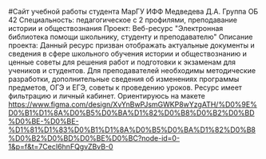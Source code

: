 #Сайт учебной работы студента МарГУ ИФФ Медведева Д.А.
Группа ОБ 42
Специальность: педагогическое с 2 профилями, преподавание истории и обществознания
Проект: Веб-ресурс "Электронная библиотека помощи школьнику, студенту и преподавателю"
Описание проекта: Данный ресурс призван отображать актуальные документы и сведения в сфере школьного обучения истории и обществознанию и ценные советы для решения работ и подготовки к экзаменам для учеников и студентов. Для преподавателей необходимы методические разработки, дополнительные сведения об изменениях программы предметов, ОГЭ и ЕГЭ, советы к проведению уроков. Ресурс имеет фильтрацию и личный кабинет.
Ориентируюсь на макете https://www.figma.com/design/XvYnBwPJsmGWKP8wYzgATH/%D0%9E%D0%B1%D1%8A%D0%B5%D0%BA%D1%82%D0%B8%D0%B2%D0%BD%D0%BE-%D0%BE-%D1%81%D1%83%D0%B1%D1%8A%D0%B5%D0%BA%D1%82%D0%B8%D0%B2%D0%BD%D0%BE%D0%BC?node-id=0-1&p=f&t=7CecI6hnFQgvZBvB-0 